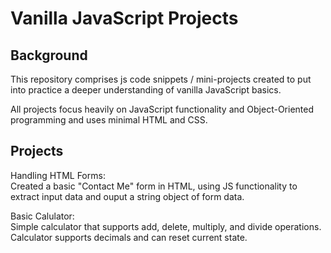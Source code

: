 # Vanilla JavaScript Projects

## Background
This repository comprises js code snippets / mini-projects created to put into practice a deeper understanding of vanilla JavaScript basics.

All projects focus heavily on JavaScript functionality and Object-Oriented programming and uses minimal HTML and CSS.

## Projects

Handling HTML Forms: </br>
Created a basic "Contact Me" form in HTML, using JS functionality to extract input data and ouput a string object of form data.

Basic Calulator: </br>
Simple calculator that supports add, delete, multiply, and divide operations. Calculator supports decimals and can reset current state.

